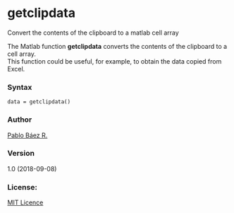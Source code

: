 # getclipdata
Convert the contents of the clipboard to a matlab cell array

The Matlab function <b>getclipdata</b> converts the contents of the clipboard to a cell array.
<br>This function could be useful, for example, to obtain the data copied from Excel.

### Syntax

`data = getclipdata()`

### Author

<a href="mailto:pbaez@ug.uchile.cl">Pablo Báez R.</a>

### Version

1.0 (2018-09-08)

### License:

<a href=https://opensource.org/licenses/MIT>MIT Licence</a>
